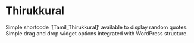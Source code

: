 # Thirukkural
Simple shortcode ‘[Tamil_Thirukkural]’ available to display random quotes. Simple drag and drop widget options integrated with WordPress structure.
